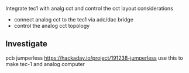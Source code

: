 Integrate tec1 with analg cct and control the cct layout 
considerations
- connect analog cct to the tec1 via adc/dac bridge
- control the analog cct topology


## Investigate

pcb	jumperless		https://hackaday.io/project/191238-jumperless	use this to make tec-1 and analog computer

